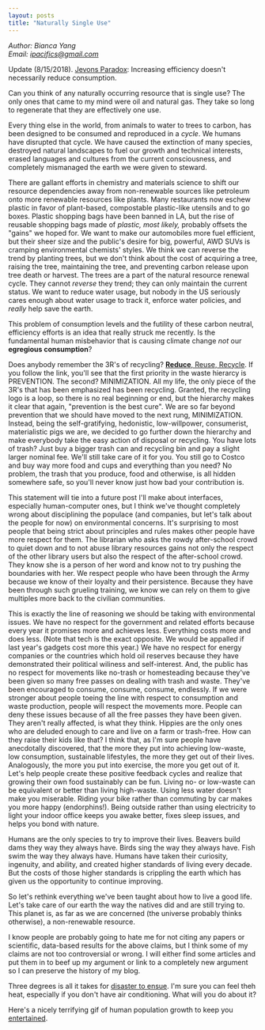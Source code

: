 ```yaml
---
layout: posts
title: "Naturally Single Use"
---
```

*Author: Bianca Yang*<br>
*Email: <a href="mailto:ipacifics@gmail.com?subject=Hello from the XDRT Blog">ipacifics@gmail.com</a>*<br>

Update (8/15/2018). [Jevons Paradox](https://en.wikipedia.org/wiki/Jevons_paradox?utm_source=hackernewsletter&utm_medium=email&utm_term=learn):
Increasing efficiency doesn't necessarily reduce consumption.

Can you think of any naturally occurring resource that is single use? The only
ones that came to my mind were oil and natural gas. They take so long to
regenerate that they are effectively one use.

Every thing else in the world, from animals to water to trees to carbon, has
been designed to be consumed and reproduced in a *cycle*. We humans have
disrupted that cycle. We have caused the extinction of many species,
destroyed natural landscapes to fuel our growth and technical interests,
erased languages and cultures from the current consciousness, and completely
mismanaged the earth we were given to steward.

There are gallant efforts in chemistry and materials science to shift our
resource dependencies away from non-renewable sources like petroleum onto
more renewable resources like plants. Many restaurants now eschew plastic in
favor of plant-based, compostable plastic-like utensils and to go boxes.
Plastic shopping bags have been banned in LA, but the rise of reusable
shopping bags made of *plastic, most likely,* probably offsets the "gains" we
hoped for. We want to make our automobiles more fuel efficient, but their
sheer size and the public's desire for big, powerful, AWD SUVs is cramping
environmental chemists' styles. We think we can reverse the trend by planting
trees, but we don't think about the cost of acquiring a tree, raising the
tree, maintaining the tree, and preventing carbon release upon tree death or
harvest. The trees are a part of the natural resource renewal cycle. They
cannot *reverse* they trend; they can only maintain the current status. We
want to reduce water usage, but nobody in the US seriously cares enough about
water usage to track it, enforce water policies, and *really* help save the
earth.

This problem of consumption levels and the futility of these carbon neutral,
efficiency efforts is an idea that really struck me recently. Is the
fundamental human misbehavior that is causing climate change *not* our
__egregious consumption__?

Does anybody remember the 3R's of recycling?
[__Reduce__, Reuse, Recycle](https://en.wikipedia.org/wiki/Waste_hierarchy).
If you follow the link, you'll see that the first priority in the waste
hierarcy is PREVENTION. The second? MINIMIZATION. All my life, the only
piece of the 3R's that has been emphasized has been recycling. Granted, the
recycling logo is a loop, so there is no real beginning or end, but the
hierarchy makes it clear that again, "prevention is the best cure". We are
so far beyond prevention that we should have moved to the next rung,
MINIMIZATION. Instead, being the self-gratifying, hedonistic, low-willpower,
consumerist, materialistic pigs we are, we decided to go further down the
hierarchy and make everybody take the easy action of disposal or recycling.
You have lots of trash? Just buy a bigger trash can and recycling bin and
pay a slight larger nominal fee. We'll still take care of it for you. You
still go to Costco and buy way more food and cups and everything than you
need? No problem, the trash that you produce, food and otherwise, is all
hidden somewhere safe, so you'll never know just how bad your contribution is.

This statement will tie into a future post I'll make about interfaces,
especially human-computer ones, but I think we've thought completely wrong
about disciplining the populace (and companies, but let's talk about the
people for now) on environmental concerns. It's surprising to most people that
being strict about principles and rules makes other people have more respect
for them. The librarian who asks the rowdy after-school crowd to quiet down
and to not abuse library resources gains not only the respect of the other
library users but also the respect of the after-school crowd. They know she
is a person of her word and know not to try pushing the boundaries with her.
We respect people who have been through the Army because we know of their
loyalty and their persistence. Because they have been through such grueling
training, we know we can rely on them to give multiples more back to the
civilian communities.

This is exactly the line of reasoning we should be taking with environmental
issues. We have no respect for the government and related efforts because
every year it promises more and achieves less. Everything costs more and
does less. (Note that tech is the exact opposite. We would be appalled if last
year's gadgets cost more this year.) We have no respect for energy companies
or the countries which hold oil reserves because they have demonstrated their
political wiliness and self-interest. And, the public has no respect for
movements like no-trash or homesteading because they've been given so many
free passes on dealing with trash and waste. They've been encouraged to
consume, consume, consume, endlessly. If we were stronger about people
toeing the line with respect to consumption and waste production, people will
respect the movements more. People can deny these issues because of all the
free passes they have been given. They aren't really affected, is what they
think. Hippies are the only ones who are deluded enough to care and live
on a farm or trash-free. How can they raise their kids like that? I think
that, as I'm sure people have anecdotally discovered, that the more they
put into achieving low-waste, low consumption, sustainable lifestyles, the
more they get out of their lives. Analogously, the more you put into exercise,
the more you get out of it. Let's help people create these positive feedback
cycles and realize that growing their own food sustainably can be fun. Living
no- or low-waste can be equivalent or better than living high-waste. Using
less water doesn't make you miserable. Riding your bike rather than commuting
by car makes you more happy (endorphins!). Being outside rather than using
electricity to light your indoor office keeps you awake better, fixes sleep
issues, and helps you bond with nature.

Humans are the only species to try to improve their lives. Beavers build dams
they way they always have. Birds sing the way they always have. Fish swim
the way they always have. Humans have taken their curiosity, ingenuity, and
ability, and created higher standards of living every decade. But the costs
of those higher standards is crippling the earth which has given us the
opportunity to continue improving.

So let's rethink everything we've been taught about how to live a good life.
Let's take care of our earth the way the natives did and are still trying to.
This planet is, as far as we are concerned (the universe probably thinks
otherwise), a non-renewable resource.

I know people are probably going to hate me for not citing any papers or
scientific, data-based results for the above claims, but I think some of my
claims are not too controversial or wrong. I will either find some articles
and put them in to beef up my argument or link to a completely new
argument so I can preserve the history of my blog.

Three degrees is all it takes for
[disaster to ensue](http://www.global-greenhouse-warming.com/3-degrees.html).
I'm sure you can feel theh heat, especially if you don't have air
conditioning. What will you do about it?

Here's a nicely terrifying gif of human population growth to keep you
[entertained](https://i.imgur.com/eSheeFT.gifv).
